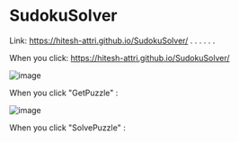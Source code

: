 # SudokuSolver
Link: https://hitesh-attri.github.io/SudokuSolver/
.
.
.
.
.
.

When you click: https://hitesh-attri.github.io/SudokuSolver/

![image](https://user-images.githubusercontent.com/97785855/199488836-96ccaaba-937b-4d95-a20c-a1ebcf006399.png)


When you click "GetPuzzle" :

![image](https://user-images.githubusercontent.com/97785855/199488961-82d5e18c-4aeb-48f2-b292-46f8fd3fd1e0.png)


When you click "SolvePuzzle" : 

